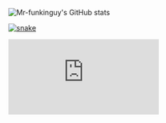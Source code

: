 



![Mr-funkinguy's GitHub stats](https://github-readme-stats.vercel.app/api?username=Mr-funkinguy&theme=dark&show_icons=true)

<a href="https://discord.gg/SZtXnZxySk" target="_blank"><img src="https://github.com/Mr-funkinguy/funkinguy/blob/output/snake.svg" alt="snake"></a>

![Mr-funkinguy's GitHub stats](https://mr-funkinguy.github.io/Mr-funkinguy/type.html)
